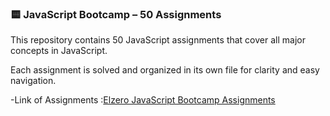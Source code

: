 ### 🟨 JavaScript Bootcamp – 50 Assignments

This repository contains 50 JavaScript assignments that cover all major concepts in JavaScript.  

Each assignment is solved and organized in its own file for clarity and easy navigation.

-Link of Assignments :[Elzero JavaScript Bootcamp Assignments](https://elzero.org/javascript-bootcamp-assignments-lesson-from-1-to-188/)
